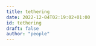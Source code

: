 ```yaml
---
title: tethering
date: 2022-12-04T02:19:02+01:00
id: tethering
draft: false
author: "people"
---
```

